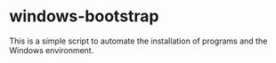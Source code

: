 # windows-bootstrap
This is a simple script to automate the installation of programs and the Windows environment.
